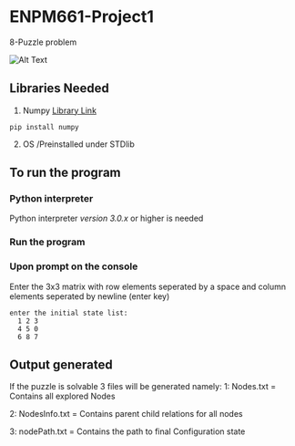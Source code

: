 # ENPM661-Project1
8-Puzzle problem


![Alt Text](https://camo.githubusercontent.com/dc7acb261adfbbbc497627935432fcd5ca60868a/687474703a2f2f692e696d6775722e636f6d2f76517443655a662e676966)


## Libraries Needed
1) Numpy [Library Link](https://www.numpy.org)
```
pip install numpy
```
2) OS /Preinstalled under STDlib

## To run the program
### Python interpreter 
  Python interpreter *version 3.0.x* or higher is needed
### Run the program
### Upon prompt on the console
  Enter the 3x3 matrix with row elements seperated by a space and
column elements seperated by newline (enter key)
```
enter the initial state list:
  1 2 3
  4 5 0
  6 8 7
```

## Output generated
  If the puzzle is solvable 3 files will be generated namely:
1: Nodes.txt      = Contains all explored Nodes

2: NodesInfo.txt  = Contains parent child relations for all nodes

3: nodePath.txt   = Contains the path to final Configuration state
